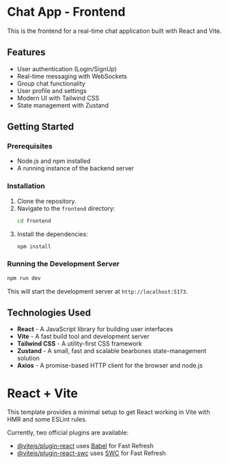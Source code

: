 # Chat App - Frontend

This is the frontend for a real-time chat application built with React and Vite.

## Features

*   User authentication (Login/SignUp)
*   Real-time messaging with WebSockets
*   Group chat functionality
*   User profile and settings
*   Modern UI with Tailwind CSS
*   State management with Zustand

## Getting Started

### Prerequisites

*   Node.js and npm installed
*   A running instance of the backend server

### Installation

1.  Clone the repository.
2.  Navigate to the `frontend` directory:
    ```bash
    cd frontend
    ```
3.  Install the dependencies:
    ```bash
    npm install
    ```

### Running the Development Server

```bash
npm run dev
```

This will start the development server at `http://localhost:5173`.

## Technologies Used

*   **React** - A JavaScript library for building user interfaces
*   **Vite** - A fast build tool and development server
*   **Tailwind CSS** - A utility-first CSS framework
*   **Zustand** - A small, fast and scalable bearbones state-management solution
*   **Axios** - A promise-based HTTP client for the browser and node.js

# React + Vite

This template provides a minimal setup to get React working in Vite with HMR and some ESLint rules.

Currently, two official plugins are available:

- [@vitejs/plugin-react](https://github.com/vitejs/vite-plugin-react/blob/main/packages/plugin-react/README.md) uses [Babel](https://babeljs.io/) for Fast Refresh
- [@vitejs/plugin-react-swc](https://github.com/vitejs/vite-plugin-react-swc) uses [SWC](https://swc.rs/) for Fast Refresh
